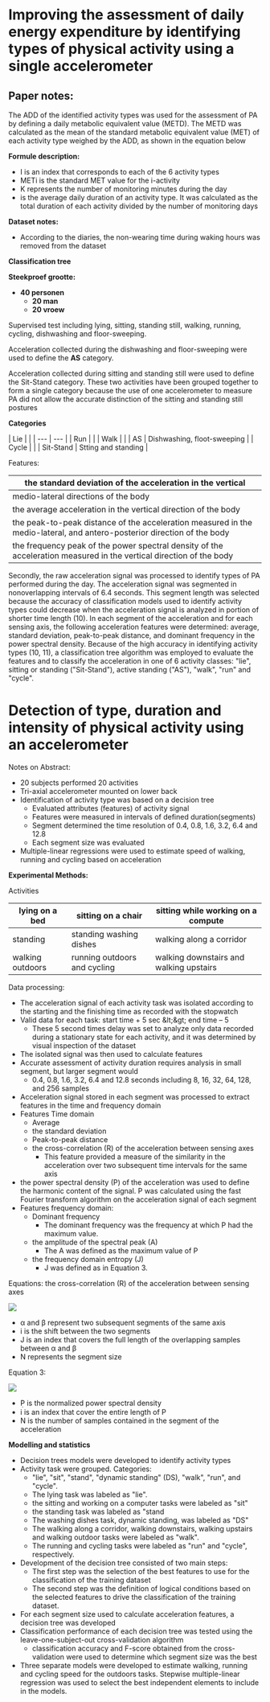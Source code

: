 # Improving the assessment of daily energy expenditure by identifying types of physical activity using a single accelerometer

## Paper notes:

The ADD of the identified activity types was used for the assessment of PA by defining a daily metabolic equivalent value (METD). The METD was calculated as the mean of the standard metabolic equivalent value (MET) of each activity type weighed by the ADD, as shown in the equation below

**Formule description:**

- I is an index that corresponds to each of the 6 activity types
- METi is the standard MET value for the i-activity
- K represents the number of monitoring minutes during the day
- is the average daily duration of an activity type. It was calculated as the total duration of each activity divided by the number of monitoring days

**Dataset notes:**

- According to the diaries, the non-wearing time during waking hours was removed from the dataset

**Classification tree**

**Steekproef grootte:**

- **40 personen**
  - **20 man**
  - **20 vroew**

Supervised test including lying, sitting, standing still, walking, running, cycling, dishwashing and floor-sweeping.

Acceleration collected during the dishwashing and floor-sweeping were used to define the **AS** category.

Acceleration collected during sitting and standing still were used to define the Sit-Stand category. These two activities have been grouped together to form a single category because the use of one accelerometer to measure PA did not allow the accurate distinction of the sitting and standing still postures

**Categories**

| Lie |
 |
| --- | --- |
| Run |
 |
| Walk |
 |
| AS | Dishwashing, floot-sweeping |
| Cycle |
 |
| Sit-Stand | Stting and standing |

Features:

| the standard deviation of the acceleration in the vertical |
| --- |
| medio-lateral directions of the body |
| the average acceleration in the vertical direction of the body |
| the peak-to-peak distance of the acceleration measured in the medio-lateral, and antero-posterior direction of the body |
| the frequency peak of the power spectral density of the acceleration measured in the vertical direction of the body |

Secondly, the raw acceleration signal was processed to identify types of PA performed during the day. The acceleration signal was segmented in nonoverlapping intervals of 6.4 seconds. This segment length was selected because the accuracy of classification models used to identify activity types could decrease when the acceleration signal is analyzed in portion of shorter time length (10). In each segment of the acceleration and for each sensing axis, the following acceleration features were determined: average, standard deviation, peak-to-peak distance, and dominant frequency in the power spectral density. Because of the high accuracy in identifying activity types (10, 11), a classification tree algorithm was employed to evaluate the features and to classify the acceleration in one of 6 activity classes: &quot;lie&quot;, sitting or standing (&quot;Sit-Stand&quot;), active standing (&quot;AS&quot;), &quot;walk&quot;, &quot;run&quot; and &quot;cycle&quot;.

# Detection of type, duration and intensity of physical activity using an accelerometer

Notes on Abstract:

- 20 subjects performed 20 activities
- Tri-axial accelerometer mounted on lower back
- Identification of activity type was based on a decision tree
  - Evaluated attributes (features) of activity signal
  - Features were measured in intervals of defined duration(segments)
  - Segment determined the time resolution of 0.4, 0.8, 1.6, 3.2, 6.4 and 12.8
  - Each segment size was evaluated
- Multiple-linear regressions were used to estimate speed of walking, running and cycling based on acceleration

**Experimental Methods:**

Activities

| lying on a bed | sitting on a chair | sitting while working on a compute |
| --- | --- | --- |
| standing | standing washing dishes | walking along a corridor |
| walking outdoors | running outdoors and cycling | walking downstairs and walking upstairs |

Data processing:

- The acceleration signal of each activity task was isolated according to the starting and the finishing time as recorded with the stopwatch
- Valid data for each task: start time + 5 sec \&lt;\&gt; end time – 5
  - These 5 second times delay was set to analyze only data recorded during a stationary state for each activity, and it was determined by visual inspection of the dataset
- The isolated signal was then used to calculate features
- Accurate assessment of activity duration requires analysis in small segment, but larger segment would
  - 0.4, 0.8, 1.6, 3.2, 6.4 and 12.8 seconds including 8, 16, 32, 64, 128, and 256 samples
- Acceleration signal stored in each segment was processed to extract features in the time and frequency domain
- Features Time domain
  - Average
  - the standard deviation
  - Peak-to-peak distance
  - the cross-correlation (R) of the acceleration between sensing axes
    - This feature provided a measure of the similarity in the acceleration over two subsequent time intervals for the same axis
- the power spectral density (P) of the acceleration was used to define the harmonic content of the signal. P was calculated using the fast Fourier transform algorithm on the acceleration signal of each segment
- Features frequency domain:
  - Dominant frequency
    - The dominant frequency was the frequency at which P had the maximum value.
  - the amplitude of the spectral peak (A)
    - The A was defined as the maximum value of P
  - the frequency domain entropy (J)
    - J was defined as in Equation 3.

Equations: the cross-correlation (R) of the acceleration between sensing axes

![](RackMultipart20201021-4-yfphtk_html_c3eedf6315fc3db3.png)

- α and β represent two subsequent segments of the same axis
- i is the shift between the two segments
- J is an index that covers the full length of the overlapping samples between α and β
- N represents the segment size

Equation 3:

![](RackMultipart20201021-4-yfphtk_html_664ec0fad709d644.png)

- ܲP is the normalized power spectral density
- i is an index that cover the entire length of P
- N is the number of samples contained in the segment of the acceleration

**Modelling and statistics**

- Decision trees models were developed to identify activity types
- Activity task were grouped. Categories:
  - &quot;lie&quot;, &quot;sit&quot;, &quot;stand&quot;, &quot;dynamic standing&quot; (DS), &quot;walk&quot;, &quot;run&quot;, and &quot;cycle&quot;.
  - The lying task was labeled as &quot;lie&quot;.
  - the sitting and working on a computer tasks were labeled as &quot;sit&quot;
  - the standing task was labeled as &quot;stand
  - The washing dishes task, dynamic standing, was labeled as &quot;DS&quot;
  - The walking along a corridor, walking downstairs, walking upstairs and walking outdoor tasks were labeled as &quot;walk&quot;.
  - The running and cycling tasks were labeled as &quot;run&quot; and &quot;cycle&quot;, respectively.
- Development of the decision tree consisted of two main steps:
  - The first step was the selection of the best features to use for the classification of the training dataset
  - The second step was the definition of logical conditions based on the selected features to drive the classification of the training dataset.
- For each segment size used to calculate acceleration features, a decision tree was developed
- Classification performance of each decision tree was tested using the leave-one-subject-out cross-validation algorithm
  - classification accuracy and F-score obtained from the cross-validation were used to determine which segment size was the best
- Three separate models were developed to estimate walking, running and cycling speed for the outdoors tasks. Stepwise multiple-linear regression was used to select the best independent elements to include in the models.